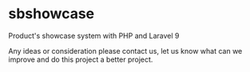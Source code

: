 # sbshowcase
Product's showcase system with PHP and Laravel 9

Any ideas or consideration please contact us, let us know what can we improve and do this project a better project.

